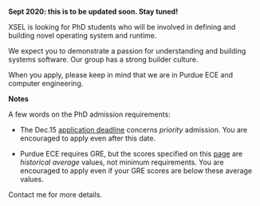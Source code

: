 **Sept 2020: this is to be updated soon. Stay tuned!**

XSEL is looking for PhD students who will be involved in defining and building novel operating system and runtime.

We expect you to demonstrate a passion for understanding and building systems software.
Our group has a strong builder culture. 

When you apply, please keep in mind that we are in Purdue ECE and computer engineering.

**Notes** 

A few words on the PhD admission requirements:

* The Dec.15 [application deadline](https://engineering.purdue.edu/ECE/Academics/Graduates/Admissions/Deadlines.html) concerns _priority_ admission. You are encouraged to apply even after this date. 
  
* Purdue ECE requires GRE, but the scores specified on this [page](https://www.purdue.edu/gradschool/prospective/gradrequirements/westlafayette/ecen.html) are _historical average_ values, not minimum requirements. 
You are encouraged to apply even if your GRE scores are below these average values.

Contact me for more details.
